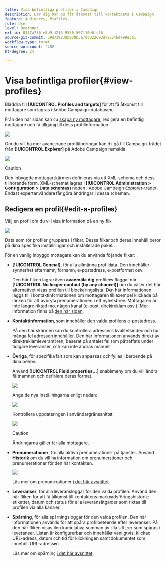 ```yaml
---
title: Visa befintliga profiler i Campaign
description: Lär dig hur du får åtkomst till kontaktdata i Campaign
feature: Audiences, Profiles
role: User
level: Beginner
exl-id: 03f7a736-e0b9-4216-9550-507f10e6fcf6
source-git-commit: 59d33983db930b3a7dc022693d72704bda99e3a1
workflow-type: tm+mt
source-wordcount: '452'
ht-degree: 2%

---
```


# Visa befintliga profiler{#view-profiles}

Bläddra till **[!UICONTROL Profiles and targets]** för att få åtkomst till mottagare som lagras i Adobe Campaign-databasen.

Från den här sidan kan du [skapa ny mottagare](create-profiles.md), redigera en befintlig mottagare och få tillgång till dess profilinformation.

![](assets/profiles-and-targets.png)

Om du vill ha mer avancerade profiländringar kan du gå till Campaign-trädet från **[!UICONTROL Explorer]** på Adobe Campaign hemsida.

![](assets/recipients-in-explorer.png)


>[!CAUTION]
>
>Den inbyggda mottagarskärmen definieras via ett XML-schema och dess tillhörande form. XML-schemat lagras i **[!UICONTROL Administration > Configuration > Data schemas]** noden i Adobe Campaign Explorer-trädet. Endast expertanvändare får göra ändringar i dessa scheman.
>

## Redigera en profil{#edit-a-profiles}

Välj en profil om du vill visa information på en ny flik.

![](assets/edit-a-profile.png)

Data som rör profiler grupperas i flikar. Dessa flikar och deras innehåll beror på dina specifika inställningar och installerade paket.

För en vanlig inbyggd mottagare kan du använda följande flikar:

* **[!UICONTROL General]**, för alla allmänna profildata. Den innehåller i synnerhet efternamn, förnamn, e-postadress, e-postformat osv.

  Den här fliken lagrar även **avanmäla dig** profilens flagga: när **[!UICONTROL No longer contact (by any channel)]** om du väljer det här alternativet visas profilen till blockeringslista. Den här informationen läggs till i kontaktinformationen om mottagaren till exempel klickade på länken för att avbryta prenumerationen i ett nyhetsbrev. Mottagaren är inte längre riktad mot någon kanal (e-post, direktreklam osv.). Mer information finns på [den här sidan](../send/quarantines.md).

* **Kontaktinformation**, som innehåller den valda profilens e-postadress.

  På den här skärmen kan du kontrollera adressens kvalitetsindex och hur många fel adressen innehåller. Den här informationen används direkt av direktreklamleverantören, baserat på antalet fel som påträffats under tidigare leveranser, och kan inte ändras manuellt.

* **Övriga**, för specifika fält som kan anpassas och fyllas i beroende på dina behov.

  Använd **[!UICONTROL Field properties…]** snabbmeny om du vill ändra fältnamnen och definiera deras format.

  ![](assets/other-tab-field-properties.png)

  Ange de nya inställningarna enligt nedan:

  ![](assets/change-field-properties.png)

  Kontrollera uppdateringen i användargränssnittet:

  ![](assets/other-tab-updated.png)


  >[!CAUTION]
  >Ändringarna gäller för alla mottagare.
  >


* **Prenumerationer**, för alla aktiva prenumerationer på tjänster. Använd **Historik** om du vill ha information om prenumerationer och prenumerationer för den här kontakten.

  ![](assets/subscription-tab.png)

  Läs mer om prenumerationer [i det här avsnittet](../start/subscriptions.md).

* **Leveranser**, för alla leveransloggar för den valda profilen. Använd den här fliken för att få åtkomst till kontaktens marknadsföringshistorik: etiketter, datum och status för alla leveransåtgärder som riktas till profilen via alla kanaler.


* **Spårning**, för alla spårningsloggar för den valda profilen. Den här informationen används för att spåra profilbeteende efter leveranser. På den här fliken visas den kumulativa summan av alla URL:er som spåras i leveranser. Listan är konfigurerbar och innehåller vanligtvis: klickad URL-adress, datum och tid för klickningen samt dokumentet som innehöll URL-adressen

  Läs mer om spårning [i det här avsnittet](../start/tracking.md).
